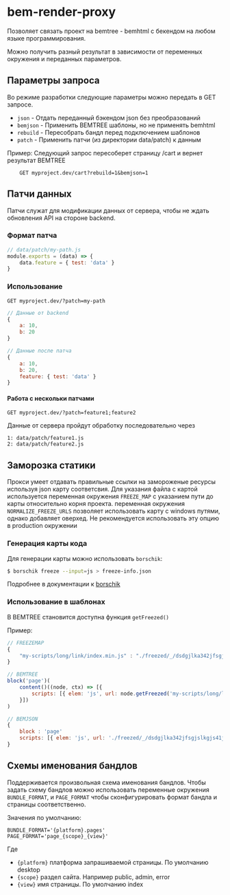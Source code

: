 bem-render-proxy
==================

Позволяет связать проект на bemtree - bemhtml c бекендом на любом языке программирования.

Можно получить разный результат в зависимости от переменных окружения и переданных параметров.

## Параметры запроса
 Во режиме разработки следующие параметры можно передать в GET запросе.

 * `json` - Отдать переданный бэкендом json без преобразований
 * `bemjson` - Применить BEMTREE шаблоны, но не применять bemhtml
 * `rebuild` - Пересобрать бандл перед подключением шаблонов
 * `patch` - Применить патчи (из директории data/patch) к данным

Пример:
Следующий запрос пересоберет страницу /cart и вернет результат BEMTREE

```
    GET myproject.dev/cart?rebuild=1&bemjson=1
```

## Патчи данных

Патчи служат для модификации данных от сервера, чтобы не ждать обновления API на стороне backend.

### Формат патча
```js
// data/patch/my-path.js
module.exports = (data) => {
    data.feature = { test: 'data' }
}
```

### Использование
```
GET myproject.dev/?patch=my-path
```

```js
// Данные от backend
{
    a: 10,
    b: 20
}
```

```js
// Данные после патча
{
    a: 10,
    b: 20,
    feature: { test: 'data' }
}
```

#### Работа с нескольки патчами

```
GET myproject.dev/?patch=feature1;feature2
```

Данные от сервера пройдут обработку последовательно через

```
1: data/patch/feature1.js
2: data/patch/feature2.js
```

## Заморозка статики

Прокси умеет отдавать правильные ссылки на замороженые ресурсы используя json карту соответсвия.
Для указания файла с картой используется переменная окружения `FREEZE_MAP` с указанием пути до карты относительно корня проекта.
переменная окружения `NORMALIZE_FREEZE_URLS` позволяет использовать карту с windows путями, однако добавляет оверхед.
Не рекомендуется использовать эту опцию в production окружении

### Генерация карты кода

Для генерации карты можно использовать `borschik`:

```bash
$ borschik freeze --input=js > freeze-info.json
```

Подробнее в документации к [borschik](https://github.com/bem-site/bem-method/blob/bem-info-data/articles/borschik/borschik.ru.md#Полная-заморозка)

### Использование в шаблонах

В BEMTREE становится доступна функция `getFreezed()`

Пример:

```javascript
// FREEZEMAP
{
    "my-scripts/long/link/index.min.js" : "./freezed/_/dsdgjlka342jfsgjslkgjs41jgls1k8gjslkgs.js"
}

// BEMTREE
block('page')(
    content()((node, ctx) => [{
        scripts: [{ elem: 'js', url: node.getFreezed('my-scripts/long/link/index.min.js') }],
    }])
)

// BEMJSON
{
    block : 'page'
    scripts: [{ elem: 'js', url: './freezed/_/dsdgjlka342jfsgjslkgjs41jgls1k8gjslkgs.js' }]
}
```

## Схемы именования бандлов

Поддерживается произвольная схема именования бандлов.
Чтобы задать схему бандлов можно использовать переменные окружения `BUNDLE_FORMAT`, и `PAGE_FORMAT` чтобы сконфигурировать
формат бандла и страницы соответственно.

Значения по умолчанию:

```
BUNDLE_FORMAT='{platform}.pages'
PAGE_FORMAT='page_{scope}_{view}'
```

Где
 - `{platform}` платформа запрашиваемой страницы. По умолчанию desktop
 - `{scope}` раздел сайта. Например public, admin, error
 - `{view}` имя страницы. По умолчанию index
